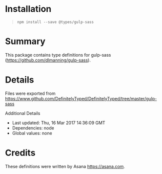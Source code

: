 # Installation
> `npm install --save @types/gulp-sass`

# Summary
This package contains type definitions for gulp-sass (https://github.com/dlmanning/gulp-sass).

# Details
Files were exported from https://www.github.com/DefinitelyTyped/DefinitelyTyped/tree/master/gulp-sass

Additional Details
 * Last updated: Thu, 16 Mar 2017 14:36:09 GMT
 * Dependencies: node
 * Global values: none

# Credits
These definitions were written by Asana <https://asana.com>.
